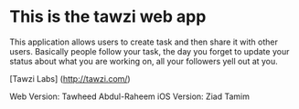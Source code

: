 # This is the tawzi web app

This application allows users to create task and then share it with other users. Basically people follow your task, the day you forget to update your status about what you are working on, all your followers yell out at you.

[Tawzi Labs] (http://tawzi.com/) 

Web Version: Tawheed Abdul-Raheem
iOS Version: Ziad Tamim